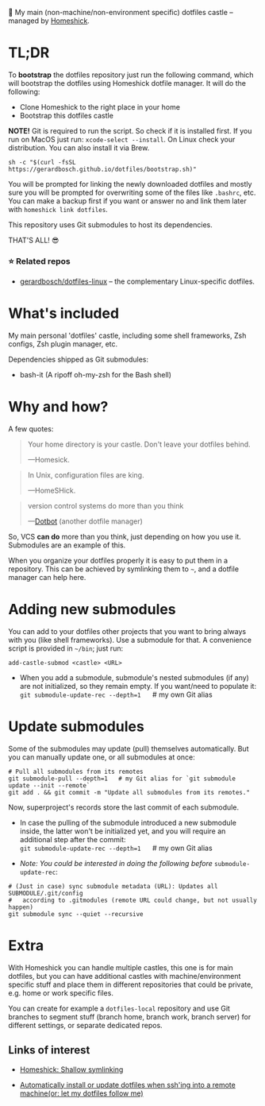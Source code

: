 🏰 My main (non-machine/non-environment specific) dotfiles castle –managed by
[Homeshick](https://github.com/andsens/homeshick).

# TL;DR

To **bootstrap** the dotfiles repository just run the following command, which will
bootstrap the dotfiles using Homeshick dotfile manager. It will do the following:
* Clone Homeshick to the right place in your home
* Bootstrap this dotfiles castle

**NOTE!** Git is required to run the script. So check if it is installed first. If you
run on MacOS just run: `xcode-select --install`. On Linux check your distribution.
You can also install it via Brew.

```shell
sh -c "$(curl -fsSL https://gerardbosch.github.io/dotfiles/bootstrap.sh)"
```

You will be prompted for linking the newly downloaded dotfiles and mostly sure
you will be prompted for overwriting some of the files like `.bashrc`, etc. You
can make a backup first if you want or answer no and link them later with
`homeshick link dotfiles`.

This repository uses Git submodules to host its dependencies.

THAT'S ALL! 😎

### ⭐ Related repos

- [gerardbosch/dotfiles-linux](https://github.com/gerardbosch/dotfiles-linux) – the complementary Linux-specific dotfiles.

# What's included

My main personal 'dotfiles' castle, including some shell frameworks, Zsh configs, Zsh plugin
manager, etc.

Dependencies shipped as Git submodules:

* bash-it (A ripoff oh-my-zsh for the Bash shell)

# Why and how?

A few quotes:

>Your home directory is your castle. Don't leave your dotfiles behind.
>
> —Homesick.

>In Unix, configuration files are king.
>
> —HomeSHick.

>version control systems do more than you think
>
>—[Dotbot](https://github.com/anishathalye/dotbot/)
(another dotfile manager)

So, VCS **can do** more than you think, just depending on how you use it.
Submodules are an example of this.

When you organize your dotfiles properly it is easy to put them in a repository.
This can be achieved by symlinking them to `~`, and a dotfile manager can help
here.

# Adding new submodules

You can add to your dotfiles other projects that you want to bring always with
you (like shell frameworks). Use a submodule for that. A convenience script is
provided in `~/bin`; just run:

```shell
add-castle-submod <castle> <URL>
```


* When you add a submodule, submodule's nested submodules (if any) are not
initialized, so they remain empty. If you want/need to populate it:<br>
`git submodule-update-rec --depth=1`     # my own Git alias

# Update submodules

Some of the submodules may update (pull) themselves automatically. But you can
manually update one, or all submodules at once:

```shell
# Pull all submodules from its remotes
git submodule-pull --depth=1   # my Git alias for `git submodule update --init --remote`
git add . && git commit -m "Update all submodules from its remotes."
```
Now, superproject's records store the last commit of each submodule.

* In case the pulling of the submodule introduced a new submodule inside, the
  latter won't be initialized yet, and you will require an additional step after the
  commit:<br>`git submodule-update-rec --depth=1`     # my own Git alias

* *Note: You could be interested in doing the following before* `submodule-update-rec`:
```shell
# (Just in case) sync submodule metadata (URL): Updates all SUBMODULE/.git/config
#   according to .gitmodules (remote URL could change, but not usually happen)
git submodule sync --quiet --recursive
```

# Extra

With Homeshick you can handle multiple castles, this one is for main dotfiles,
but you can have additional castles with machine/environment specific stuff and 
place them in different repositories that could be private, e.g. home or work
specific files.

You can create for example a `dotfiles-local` repository and use Git branches
to segment stuff (branch home, branch work, branch server) for different
settings, or separate dedicated repos.

## Links of interest

* [Homeshick: Shallow symlinking](https://github.com/andsens/homeshick/wiki/Symlinking#shallow-symlinking)

* [Automatically install or update dotfiles when ssh'ing into a remote machine(or: let my dotfiles follow me)](https://github.com/anishathalye/dotbot/wiki/Tips-and-Tricks#automatically-install-or-update-dotfiles-when-sshing-into-a-remote-machine-or-let-my-dotfiles-follow-me)
